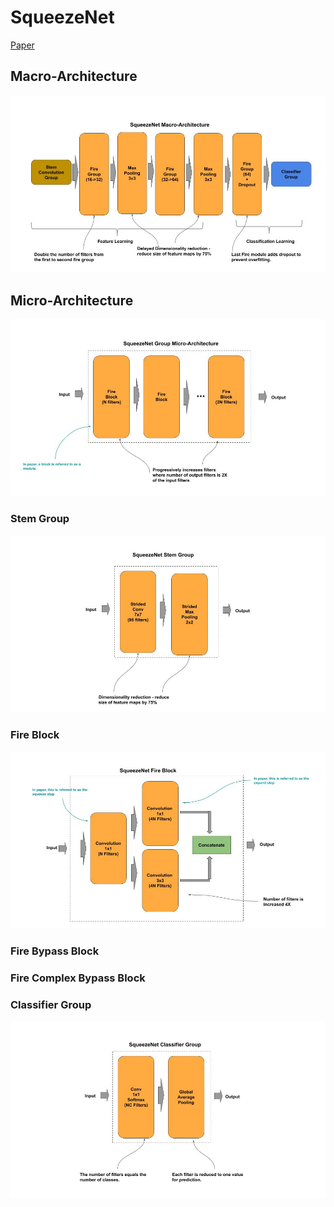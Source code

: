 
# SqueezeNet

[Paper](https://arxiv.org/pdf/1602.07360.pdf)

## Macro-Architecture

<img src='macro.jpg'>

## Micro-Architecture

<img src='micro.jpg'>

### Stem Group

<img src="stem.jpg">

### Fire Block

<img src="fire.jpg">

### Fire Bypass Block

### Fire Complex Bypass Block

### Classifier Group
<img src="classifier.jpg">

